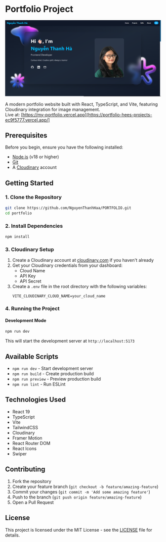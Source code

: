 # Portfolio Project
![Portfolio Preview](src/assets/my_portfolio_preview.png)

A modern portfolio website built with React, TypeScript, and Vite, featuring Cloudinary integration for image management.  
Live at: [https://my-portfolio.vercel.app](https://portfolio-hees-projects-ec9f5777.vercel.app/]

## Prerequisites

Before you begin, ensure you have the following installed:
- [Node.js](https://nodejs.org/) (v18 or higher)
- [Git](https://git-scm.com/)
- A [Cloudinary](https://cloudinary.com/) account

## Getting Started

### 1. Clone the Repository

```bash
git clone https://github.com/NguyenThanhHaa/PORTFOLIO.git
cd portfolio
```

### 2. Install Dependencies

```bash
npm install
```

### 3. Cloudinary Setup

1. Create a Cloudinary account at [cloudinary.com](https://cloudinary.com/) if you haven't already
2. Get your Cloudinary credentials from your dashboard:
   - Cloud Name
   - API Key
   - API Secret
3. Create a `.env` file in the root directory with the following variables:
   ```
   VITE_CLOUDINARY_CLOUD_NAME=your_cloud_name

   ```

### 4. Running the Project

#### Development Mode
```bash
npm run dev
```
This will start the development server at `http://localhost:5173`


## Available Scripts

- `npm run dev` - Start development server
- `npm run build` - Create production build
- `npm run preview` - Preview production build
- `npm run lint` - Run ESLint

## Technologies Used

- React 19
- TypeScript
- Vite
- TailwindCSS
- Cloudinary
- Framer Motion
- React Router DOM
- React Icons
- Swiper

## Contributing

1. Fork the repository
2. Create your feature branch (`git checkout -b feature/amazing-feature`)
3. Commit your changes (`git commit -m 'Add some amazing feature'`)
4. Push to the branch (`git push origin feature/amazing-feature`)
5. Open a Pull Request

## License

This project is licensed under the MIT License - see the [LICENSE](LICENSE) file for details.
